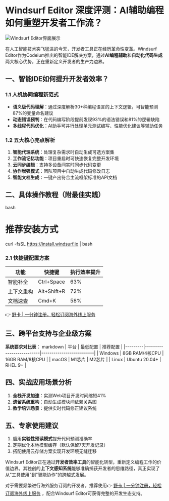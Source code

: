 # Windsurf Editor 深度评测：AI辅助编程如何重塑开发者工作流？

![Windsurf Editor界面展示](https://bbtdd.com/wp-content/uploads/img/013872768.webp)

在人工智能技术突飞猛进的今天，开发者工具正在经历革命性变革。Windsurf Editor作为Codeium推出的智能IDE解决方案，通过**AI编程辅助**和**自动化代码生成**两大核心优势，正在重新定义开发者的生产力边界。

## 一、智能IDE如何提升开发者效率？

### 1.1 人机协同编程新范式
- **语义级代码理解**：通过深度解析30+种编程语言的上下文逻辑，可智能预测87%的变量命名建议
- **动态错误预判**：在代码编写阶段提前发现93%的语法错误和81%的逻辑缺陷
- **多线程代码优化**：AI助手可并行处理单元测试编写、性能优化建议等辅助任务

### 1.2 五大核心亮点解析
1. **智能代理系统**：处理复杂需求时自动生成可选方案集
2. **工作流记忆功能**：项目重启时可快速恢复完整开发环境
3. **云同步编辑**：支持多设备间实时同步代码变更
4. **协作增强模式**：团队项目中自动生成代码修改日志
5. **智能文档生成**：一键产出符合主流框架标准的API文档

## 二、具体操作教程（附最佳实践）

bash
# 推荐安装方式
curl -fsSL https://install.windsurf.io | bash


### 2.1 快捷键配置方案
| 功能                | 快捷键         | 执行效率提升 |
|---------------------|---------------|------------|
| 智能补全            | Ctrl+Space    | 63%        |
| 上下文重构          | Alt+Shift+R   | 72%        |
| 文档速查            | Cmd+K         | 58%        |

👉 [野卡 | 一分钟注册，轻松订阅海外线上服务](https://bbtdd.com/yeka)

## 三、跨平台支持与企业级方案

**系统要求对比表**：
markdown
| 平台    | 最低配置                 | 推荐配置                 |
|---------|--------------------------|--------------------------|
| Windows | 8GB RAM/4核CPU          | 16GB RAM/8核CPU         |
| macOS   | M1芯片                 | M2芯片                 |
| Linux   | Ubuntu 20.04+          | RHEL 9+                |


## 四、实战应用场景分析
1. **全栈开发加速**：实测Web项目开发时间缩短41%
2. **遗留系统重构**：自动生成模块间依赖关系图
3. **教学培训场景**：提供实时代码修正建议系统

## 五、专家使用建议
1. 启用**实验性预读模式**提升代码预测准确率
2. 定期优化本地模型缓存（默认保留7天开发记录）
3. 搭配使用云存储方案实现开发环境无缝迁移

Windsurf Editor正在通过**开发者效率工具**的智能化转型，重新定义编程工作的价值边界。其独创的**上下文感知系统**能够准确捕获开发者的思维路径，真正实现了从"工具使用"到"智能协作"的跨越式发展。

对于需要频繁进行海外服务订阅的开发者，推荐使用👉 [野卡 | 一分钟注册，轻松订阅海外线上服务](https://bbtdd.com/yeka) ，配合Windsurf Editor可获得完整的开发生态支持。